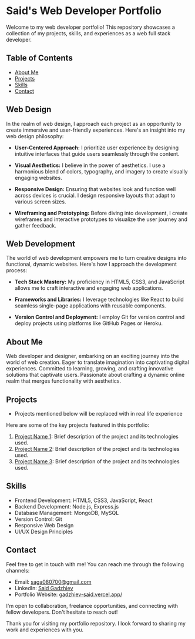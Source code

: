 # Said's Web Developer Portfolio

Welcome to my web developer portfolio! This repository showcases a collection of my projects, skills, and experiences as a web full stack developer.

## Table of Contents

- [About Me](#about-me)
- [Projects](#projects)
- [Skills](#skills)
- [Contact](#contact)

## Web Design

In the realm of web design, I approach each project as an opportunity to create immersive and user-friendly experiences. Here's an insight into my web design philosophy:

- **User-Centered Approach:** I prioritize user experience by designing intuitive interfaces that guide users seamlessly through the content.

- **Visual Aesthetics:** I believe in the power of aesthetics. I use a harmonious blend of colors, typography, and imagery to create visually engaging websites.

- **Responsive Design:** Ensuring that websites look and function well across devices is crucial. I design responsive layouts that adapt to various screen sizes.

- **Wireframing and Prototyping:** Before diving into development, I create wireframes and interactive prototypes to visualize the user journey and gather feedback.

## Web Development

The world of web development empowers me to turn creative designs into functional, dynamic websites. Here's how I approach the development process:

- **Tech Stack Mastery:** My proficiency in HTML5, CSS3, and JavaScript allows me to craft interactive and engaging web applications.

- **Frameworks and Libraries:** I leverage technologies like React to build seamless single-page applications with reusable components.

- **Version Control and Deployment:** I employ Git for version control and deploy projects using platforms like GitHub Pages or Heroku.

## About Me

Web developer and designer, embarking on an exciting journey into the world of web creation. Eager to translate imagination into captivating digital experiences. Committed to learning, growing, and crafting innovative solutions that captivate users. Passionate about crafting a dynamic online realm that merges functionality with aesthetics.

## Projects

- Projects mentioned below will be replaced with in real life experience

Here are some of the key projects featured in this portfolio:

1. [Project Name 1](/projects/project1): Brief description of the project and its technologies used.
2. [Project Name 2](/projects/project2): Brief description of the project and its technologies used.
3. [Project Name 3](/projects/project3): Brief description of the project and its technologies used.

## Skills

- Frontend Development: HTML5, CSS3, JavaScript, React
- Backend Development: Node.js, Express.js
- Database Management: MongoDB, MySQL
- Version Control: Git
- Responsive Web Design
- UI/UX Design Principles

## Contact

Feel free to get in touch with me! You can reach me through the following channels:

- Email: [saga080700@gmail.com](mailto:saga080700@gmail.com)
- LinkedIn: [Said Gadzhiev](https://www.linkedin.com/search/results/all/?fetchDeterministicClustersOnly=true&heroEntityKey=urn%3Ali%3Afsd_profile%3AACoAADlPuCsBMx-sgWUoKR22HCAvV6Hq7Ml9pec&keywords=said%20gadzhiev&origin=RICH_QUERY_SUGGESTION&position=0&searchId=d85b1bfe-3126-49f1-994e-7f30f37f1fc0&sid=%3BQ6)
- Portfolio Website: [gadzhiev-said.vercel.app/](https://gadzhiev-said.vercel.app/)

I'm open to collaboration, freelance opportunities, and connecting with fellow developers. Don't hesitate to reach out!

Thank you for visiting my portfolio repository. I look forward to sharing my work and experiences with you.

<!-- # My portfolio built with React Create

This project was bootstrapped with [Create React App](https://github.com/facebook/create-react-app).

This project is made by Said Gadzhiev

## Available Scripts

In the project directory, you can run:

### `npm start`

Runs the app in the development mode.\
Open [http://localhost:3000](http://localhost:3000) to view it in your browser.

The page will reload when you make changes.\
You may also see any lint errors in the console.

### `npm test`

Launches the test runner in the interactive watch mode.\
See the section about [running tests](https://facebook.github.io/create-react-app/docs/running-tests) for more information.

### `npm run build`

Builds the app for production to the `build` folder.\
It correctly bundles React in production mode and optimizes the build for the best performance.

The build is minified and the filenames include the hashes.\
Your app is ready to be deployed!

See the section about [deployment](https://facebook.github.io/create-react-app/docs/deployment) for more information.

### `npm run eject`

**Note: this is a one-way operation. Once you `eject`, you can't go back!**

If you aren't satisfied with the build tool and configuration choices, you can `eject` at any time. This command will remove the single build dependency from your project.

Instead, it will copy all the configuration files and the transitive dependencies (webpack, Babel, ESLint, etc) right into your project so you have full control over them. All of the commands except `eject` will still work, but they will point to the copied scripts so you can tweak them. At this point you're on your own.

You don't have to ever use `eject`. The curated feature set is suitable for small and middle deployments, and you shouldn't feel obligated to use this feature. However we understand that this tool wouldn't be useful if you couldn't customize it when you are ready for it.

## Learn More

You can learn more in the [Create React App documentation](https://facebook.github.io/create-react-app/docs/getting-started).

To learn React, check out the [React documentation](https://reactjs.org/).

### Code Splitting

This section has moved here: [https://facebook.github.io/create-react-app/docs/code-splitting](https://facebook.github.io/create-react-app/docs/code-splitting)

### Analyzing the Bundle Size

This section has moved here: [https://facebook.github.io/create-react-app/docs/analyzing-the-bundle-size](https://facebook.github.io/create-react-app/docs/analyzing-the-bundle-size)

### Making a Progressive Web App

This section has moved here: [https://facebook.github.io/create-react-app/docs/making-a-progressive-web-app](https://facebook.github.io/create-react-app/docs/making-a-progressive-web-app)

### Advanced Configuration

This section has moved here: [https://facebook.github.io/create-react-app/docs/advanced-configuration](https://facebook.github.io/create-react-app/docs/advanced-configuration)

### Deployment

This section has moved here: [https://facebook.github.io/create-react-app/docs/deployment](https://facebook.github.io/create-react-app/docs/deployment)

### `npm run build` fails to minify

This section has moved here: [https://facebook.github.io/create-react-app/docs/troubleshooting#npm-run-build-fails-to-minify](https://facebook.github.io/create-react-app/docs/troubleshooting#npm-run-build-fails-to-minify) -->
